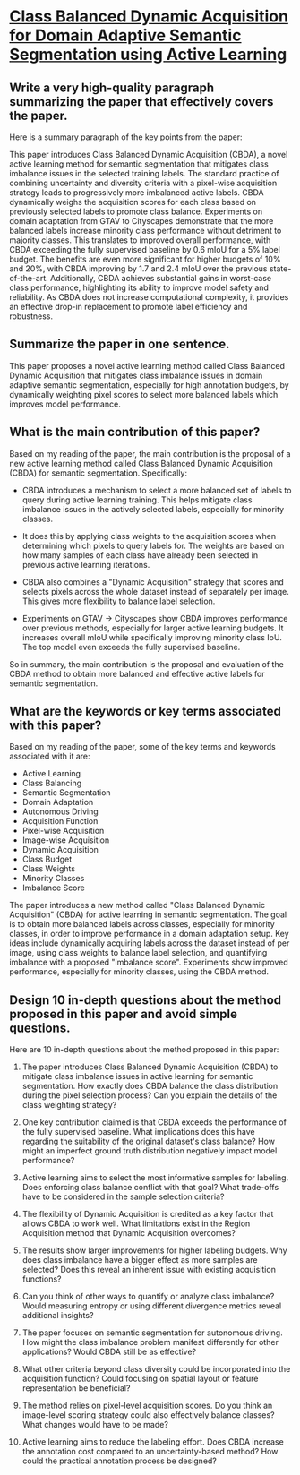 # [Class Balanced Dynamic Acquisition for Domain Adaptive Semantic   Segmentation using Active Learning](https://arxiv.org/abs/2311.14146)

## Write a very high-quality paragraph summarizing the paper that effectively covers the paper.

 Here is a summary paragraph of the key points from the paper:

This paper introduces Class Balanced Dynamic Acquisition (CBDA), a novel active learning method for semantic segmentation that mitigates class imbalance issues in the selected training labels. The standard practice of combining uncertainty and diversity criteria with a pixel-wise acquisition strategy leads to progressively more imbalanced active labels. CBDA dynamically weighs the acquisition scores for each class based on previously selected labels to promote class balance. Experiments on domain adaptation from GTAV to Cityscapes demonstrate that the more balanced labels increase minority class performance without detriment to majority classes. This translates to improved overall performance, with CBDA exceeding the fully supervised baseline by 0.6 mIoU for a 5% label budget. The benefits are even more significant for higher budgets of 10% and 20%, with CBDA improving by 1.7 and 2.4 mIoU over the previous state-of-the-art. Additionally, CBDA achieves substantial gains in worst-case class performance, highlighting its ability to improve model safety and reliability. As CBDA does not increase computational complexity, it provides an effective drop-in replacement to promote label efficiency and robustness.


## Summarize the paper in one sentence.

 This paper proposes a novel active learning method called Class Balanced Dynamic Acquisition that mitigates class imbalance issues in domain adaptive semantic segmentation, especially for high annotation budgets, by dynamically weighting pixel scores to select more balanced labels which improves model performance.


## What is the main contribution of this paper?

 Based on my reading of the paper, the main contribution is the proposal of a new active learning method called Class Balanced Dynamic Acquisition (CBDA) for semantic segmentation. Specifically:

- CBDA introduces a mechanism to select a more balanced set of labels to query during active learning training. This helps mitigate class imbalance issues in the actively selected labels, especially for minority classes.

- It does this by applying class weights to the acquisition scores when determining which pixels to query labels for. The weights are based on how many samples of each class have already been selected in previous active learning iterations.

- CBDA also combines a "Dynamic Acquisition" strategy that scores and selects pixels across the whole dataset instead of separately per image. This gives more flexibility to balance label selection.

- Experiments on GTAV → Cityscapes show CBDA improves performance over previous methods, especially for larger active learning budgets. It increases overall mIoU while specifically improving minority class IoU. The top model even exceeds the fully supervised baseline.

So in summary, the main contribution is the proposal and evaluation of the CBDA method to obtain more balanced and effective active labels for semantic segmentation.


## What are the keywords or key terms associated with this paper?

 Based on my reading of the paper, some of the key terms and keywords associated with it are:

- Active Learning
- Class Balancing
- Semantic Segmentation  
- Domain Adaptation
- Autonomous Driving
- Acquisition Function
- Pixel-wise Acquisition
- Image-wise Acquisition
- Dynamic Acquisition
- Class Budget
- Class Weights
- Minority Classes
- Imbalance Score

The paper introduces a new method called "Class Balanced Dynamic Acquisition" (CBDA) for active learning in semantic segmentation. The goal is to obtain more balanced labels across classes, especially for minority classes, in order to improve performance in a domain adaptation setup. Key ideas include dynamically acquiring labels across the dataset instead of per image, using class weights to balance label selection, and quantifying imbalance with a proposed "imbalance score". Experiments show improved performance, especially for minority classes, using the CBDA method.


## Design 10 in-depth questions about the method proposed in this paper and avoid simple questions.

 Here are 10 in-depth questions about the method proposed in this paper:

1. The paper introduces Class Balanced Dynamic Acquisition (CBDA) to mitigate class imbalance issues in active learning for semantic segmentation. How exactly does CBDA balance the class distribution during the pixel selection process? Can you explain the details of the class weighting strategy?

2. One key contribution claimed is that CBDA exceeds the performance of the fully supervised baseline. What implications does this have regarding the suitability of the original dataset's class balance? How might an imperfect ground truth distribution negatively impact model performance?  

3. Active learning aims to select the most informative samples for labeling. Does enforcing class balance conflict with that goal? What trade-offs have to be considered in the sample selection criteria?

4. The flexibility of Dynamic Acquisition is credited as a key factor that allows CBDA to work well. What limitations exist in the Region Acquisition method that Dynamic Acquisition overcomes? 

5. The results show larger improvements for higher labeling budgets. Why does class imbalance have a bigger effect as more samples are selected? Does this reveal an inherent issue with existing acquisition functions?

6. Can you think of other ways to quantify or analyze class imbalance? Would measuring entropy or using different divergence metrics reveal additional insights?

7. The paper focuses on semantic segmentation for autonomous driving. How might the class imbalance problem manifest differently for other applications? Would CBDA still be as effective?

8. What other criteria beyond class diversity could be incorporated into the acquisition function? Could focusing on spatial layout or feature representation be beneficial? 

9. The method relies on pixel-level acquisition scores. Do you think an image-level scoring strategy could also effectively balance classes? What changes would have to be made?

10. Active learning aims to reduce the labeling effort. Does CBDA increase the annotation cost compared to an uncertainty-based method? How could the practical annotation process be designed?
